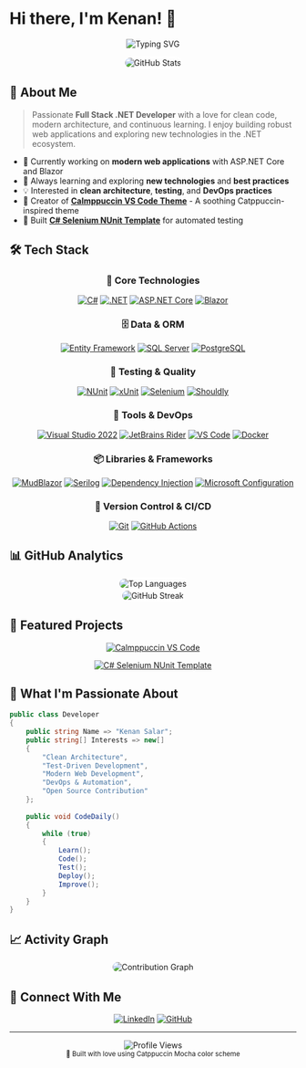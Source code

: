 # Hi there, I'm Kenan! 👋

<div align="center">
  
![Typing SVG](https://readme-typing-svg.demolab.com?font=JetBrains+Mono&weight=500&size=26&duration=3000&pause=1000&color=CDD6F4&center=true&vCenter=true&multiline=true&width=800&height=120&lines=Full+Stack+.NET+Developer;Building+Modern+Web+Applications;Always+Learning+%26+Growing)

</div>

<div align="center">
  <img src="https://github-readme-stats.vercel.app/api?username=KenanSalar&show_icons=true&theme=catppuccin_mocha&hide_border=false&border_color=ffffff&bg_color=1e1e2e&title_color=cdd6f4&icon_color=f38ba8&text_color=cdd6f4&ring_color=f9e2af&border_radius=15" alt="GitHub Stats" style="border: 2px solid #ffffff; border-radius: 15px;" />
</div>

## 🚀 About Me

> Passionate **Full Stack .NET Developer** with a love for clean code, modern architecture, and continuous learning. I enjoy building robust web applications and exploring new technologies in the .NET ecosystem.

- 🔭 Currently working on **modern web applications** with ASP.NET Core and Blazor
- 🌱 Always learning and exploring **new technologies** and **best practices**
- 💡 Interested in **clean architecture**, **testing**, and **DevOps practices**
- 🎨 Creator of **[Calmppuccin VS Code Theme](https://github.com/KenanSalar/calmppuccin-vscode)** - A soothing Catppuccin-inspired theme
- 🧪 Built **[C# Selenium NUnit Template](https://github.com/KenanSalar/csharp-selenium-nunit-template)** for automated testing

## 🛠️ Tech Stack

<div align="center">

### 🎯 Core Technologies
[![C#](https://img.shields.io/badge/C%23-f38ba8?style=for-the-badge&logo=csharp&logoColor=1e1e2e)](https://docs.microsoft.com/en-us/dotnet/csharp/)
[![.NET](https://img.shields.io/badge/.NET-a6e3a1?style=for-the-badge&logo=dotnet&logoColor=1e1e2e)](https://dotnet.microsoft.com/)
[![ASP.NET Core](https://img.shields.io/badge/ASP.NET_Core-89b4fa?style=for-the-badge&logo=dotnet&logoColor=1e1e2e)](https://docs.microsoft.com/en-us/aspnet/core/)
[![Blazor](https://img.shields.io/badge/Blazor-fab387?style=for-the-badge&logo=blazor&logoColor=1e1e2e)](https://dotnet.microsoft.com/apps/aspnet/web-apps/blazor)

### 🗄️ Data & ORM
[![Entity Framework](https://img.shields.io/badge/Entity_Framework-cba6f7?style=for-the-badge&logo=microsoft&logoColor=1e1e2e)](https://docs.microsoft.com/en-us/ef/)
[![SQL Server](https://img.shields.io/badge/SQL_Server-f9e2af?style=for-the-badge&logo=microsoftsqlserver&logoColor=1e1e2e)](https://www.microsoft.com/en-us/sql-server)
[![PostgreSQL](https://img.shields.io/badge/PostgreSQL-94e2d5?style=for-the-badge&logo=postgresql&logoColor=1e1e2e)](https://www.postgresql.org/)

### 🧪 Testing & Quality
[![NUnit](https://img.shields.io/badge/NUnit-eba0ac?style=for-the-badge&logo=nunit&logoColor=1e1e2e)](https://nunit.org/)
[![xUnit](https://img.shields.io/badge/xUnit-f38ba8?style=for-the-badge&logo=xunit&logoColor=1e1e2e)](https://xunit.net/)
[![Selenium](https://img.shields.io/badge/Selenium-a6e3a1?style=for-the-badge&logo=selenium&logoColor=1e1e2e)](https://selenium.dev/)
[![Shouldly](https://img.shields.io/badge/Shouldly-89b4fa?style=for-the-badge&logoColor=1e1e2e)](https://docs.shouldly.org/)

### 🔧 Tools & DevOps
[![Visual Studio 2022](https://img.shields.io/badge/Visual_Studio_2022-fab387?style=for-the-badge&logo=visualstudio&logoColor=1e1e2e)](https://visualstudio.microsoft.com/vs/)
[![JetBrains Rider](https://img.shields.io/badge/JetBrains_Rider-cba6f7?style=for-the-badge&logo=rider&logoColor=1e1e2e)](https://www.jetbrains.com/rider/)
[![VS Code](https://img.shields.io/badge/VS_Code-f9e2af?style=for-the-badge&logo=visualstudiocode&logoColor=1e1e2e)](https://code.visualstudio.com/)
[![Docker](https://img.shields.io/badge/Docker-94e2d5?style=for-the-badge&logo=docker&logoColor=1e1e2e)](https://www.docker.com/)

### 📦 Libraries & Frameworks
[![MudBlazor](https://img.shields.io/badge/MudBlazor-eba0ac?style=for-the-badge&logoColor=1e1e2e)](https://mudblazor.com/)
[![Serilog](https://img.shields.io/badge/Serilog-f38ba8?style=for-the-badge&logoColor=1e1e2e)](https://serilog.net/)
[![Dependency Injection](https://img.shields.io/badge/Dependency_Injection-a6e3a1?style=for-the-badge&logoColor=1e1e2e)](https://docs.microsoft.com/en-us/dotnet/core/extensions/dependency-injection)
[![Microsoft Configuration](https://img.shields.io/badge/MS_Configuration-89b4fa?style=for-the-badge&logoColor=1e1e2e)](https://docs.microsoft.com/en-us/dotnet/core/extensions/configuration)

### 🔄 Version Control & CI/CD
[![Git](https://img.shields.io/badge/Git-fab387?style=for-the-badge&logo=git&logoColor=1e1e2e)](https://git-scm.com/)
[![GitHub Actions](https://img.shields.io/badge/GitHub_Actions-cba6f7?style=for-the-badge&logo=githubactions&logoColor=1e1e2e)](https://github.com/features/actions)

</div>

## 📊 GitHub Analytics

<div align="center">
  <img src="https://github-readme-stats.vercel.app/api/top-langs/?username=KenanSalar&layout=compact&theme=catppuccin_mocha&hide_border=false&border_color=ffffff&bg_color=1e1e2e&title_color=cdd6f4&text_color=cdd6f4&border_radius=15" alt="Top Languages" style="border: 2px solid #ffffff; border-radius: 15px;" />
</div>

<div align="center">
  <img src="https://github-readme-streak-stats.herokuapp.com/?user=KenanSalar&theme=catppuccin-mocha&hide_border=false&border=ffffff&background=1e1e2e&stroke=cdd6f4&ring=f9e2af&fire=f38ba8&currStreakNum=cdd6f4&sideNums=cdd6f4&currStreakLabel=a6e3a1&sideLabels=a6e3a1&dates=6c7086&border_radius=15" alt="GitHub Streak" style="border: 2px solid #ffffff; border-radius: 15px;" />
</div>

## 🎨 Featured Projects

<div align="center">

[![Calmppuccin VS Code](https://github-readme-stats.vercel.app/api/pin/?username=KenanSalar&repo=calmppuccin-vscode&theme=catppuccin_mocha&hide_border=false&border_color=ffffff&bg_color=1e1e2e&title_color=cdd6f4&text_color=cdd6f4&icon_color=f38ba8&border_radius=15)](https://github.com/KenanSalar/calmppuccin-vscode)

[![C# Selenium NUnit Template](https://github-readme-stats.vercel.app/api/pin/?username=KenanSalar&repo=csharp-selenium-nunit-template&theme=catppuccin_mocha&hide_border=false&border_color=ffffff&bg_color=1e1e2e&title_color=cdd6f4&text_color=cdd6f4&icon_color=f38ba8&border_radius=15)](https://github.com/KenanSalar/csharp-selenium-nunit-template)

</div>

## 🌟 What I'm Passionate About

```csharp
public class Developer
{
    public string Name => "Kenan Salar";
    public string[] Interests => new[]
    {
        "Clean Architecture",
        "Test-Driven Development",
        "Modern Web Development",
        "DevOps & Automation",
        "Open Source Contribution"
    };
    
    public void CodeDaily()
    {
        while (true)
        {
            Learn();
            Code();
            Test();
            Deploy();
            Improve();
        }
    }
}
```

## 📈 Activity Graph

<div align="center">
  <img src="https://github-readme-activity-graph.vercel.app/graph?username=KenanSalar&bg_color=1e1e2e&color=cdd6f4&line=f38ba8&point=f9e2af&area=true&hide_border=false&border_color=ffffff&radius=15" alt="Contribution Graph" style="border: 2px solid #ffffff; border-radius: 15px;" />
</div>

## 🤝 Connect With Me

<div align="center">

[![LinkedIn](https://img.shields.io/badge/LinkedIn-0077B5?style=for-the-badge&logo=linkedin&logoColor=white)](https://www.linkedin.com/in/kenan-salar-9aab5731a/)
[![GitHub](https://img.shields.io/badge/GitHub-100000?style=for-the-badge&logo=github&logoColor=white)](https://github.com/KenanSalar)

</div>

---

<div align="center">
  <img src="https://komarev.com/ghpvc/?username=KenanSalar&color=f38ba8&style=for-the-badge&label=PROFILE+VIEWS" alt="Profile Views" />
</div>

<div align="center">
  <sub>💖 Built with love using Catppuccin Mocha color scheme</sub>
</div>

